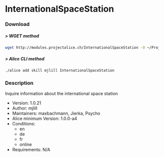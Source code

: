 # InternationalSpaceStation

### Download

##### > WGET method
```bash
wget http://modules.projectalice.ch/InternationalSpaceStation -O ~/ProjectAlice/system/skillInstallTickets/InternationalSpaceStation.install
```

##### > Alice CLI method
```bash
./alice add skill mjlill InternationalSpaceStation
```

### Description
Inquire information about the international space station

- Version: 1.0.21
- Author: mjlill
- Maintainers: maxbachmann, Jierka, Psycho
- Alice minimum Version: 1.0.0-a4
- Conditions:
  - en
  - de
  - fr
  - online
- Requirements: N/A

